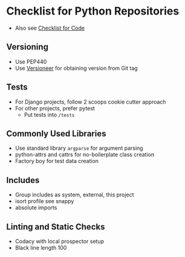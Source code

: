 # Checklist for Python Repositories

- Also see [Checklist for Code](Checklist-Code.md)

## Versioning

- Use PEP440
- Use [Versioneer](https://github.com/python-versioneer/python-versioneer) for obtaining version from Git tag

## Tests

- For Django projects, follow 2 scoops cookie cutter approach
- For other projects, prefer pytest
    - Put tests into `/tests`

## Commonly Used Libraries

- Use standard library `argparse` for argument parsing
- python-attrs and cattrs for no-boilerplate class creation
- Factory boy for test data creation

## Includes

- Group includes as system, external, this project
- isort profile see snappy
- absolute imports

## Linting and Static Checks

- Codacy with local prospector setup
- Black line length 100
